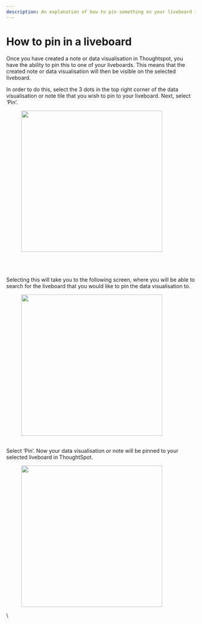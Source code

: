 ```yaml
---
description: An explanation of how to pin something on your liveboard in ThoughtSpot.
---
```


# How to pin in a liveboard

Once you have created a note or data visualisation in Thoughtspot, you have the ability to pin this to one of your liveboards. This means that the created note or data visualisation will then be visible on the selected liveboard.



In order to do this, select the 3 dots in the top right corner of the data visualisation or note tile that you wish to pin to your liveboard. Next, select ‘Pin’.

<figure><img src="https://lh7-us.googleusercontent.com/ULngz4yqEXUOabAC0ZW87rQ49_OauSwPutMtmpSfHIyohuDwN74sxF7roZL7u_CsYT7GeZpfydMZLN7VvvUmPr2Ny5b4-oZTmBr3wMJSynOcFjwSv11lCj4ePPccOi8crkrkoBtrXQ1GMkS9N7JBUD4" alt="" width="375"><figcaption></figcaption></figure>

\
\
\
Selecting this will take you to the following screen, where you will be able to search for the liveboard that you would like to pin the data visualisation to.&#x20;

<figure><img src="https://lh7-us.googleusercontent.com/Do1cId5td-PBKJoSNYiuy_lBaJEcmINAq1fwpGb25gYujD6C_mJFVf-JMCp0-1qoMDUfqzlYJP4qlJWVZj60PzC7YJRgIE24GxN3KIJSnJPlVoMBsnVE8f_ZkEFdPrp4Vrub-HdEZ_dLbL70Y76kXf8" alt="" width="375"><figcaption></figcaption></figure>

\
Select ‘Pin’. Now your data visualisation or note will be pinned to your selected liveboard in ThoughtSpot.&#x20;

<figure><img src="https://lh7-us.googleusercontent.com/_4ljjo7tOjBKpyG43S1oEFFwqX_umlxg83Ba9vtHyIlb1hqP8uefo4di3muXnnKl1rphbp172iOQbE_cW-E5SrUzDTeaRcgH7bspc2fRegCTIMlPoRE4_JXXILHjJLHgd6Mv40jBbQWTBz_JOct9_8I" alt="" width="375"><figcaption></figcaption></figure>

\
